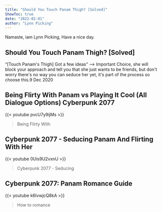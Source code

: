 ```yaml
---
title: "Should You Touch Panam Thigh? [Solved]"
ShowToc: true 
date: "2022-02-01"
author: "Lynn Picking" 
---
```


Namaste, iam Lynn Picking, Have a nice day.
## Should You Touch Panam Thigh? [Solved]
“[Touch Panam's Thigh] Got a few ideas” –> Important Choice, she will block your approach and tell you that she just wants to be friends, but don't worry there's no way you can seduce her yet, it's part of the process so choose this.9 Dec 2020

## Being Flirty With Panam vs Playing It Cool (All Dialogue Options) Cyberpunk 2077
{{< youtube pvcU7y9ijMs >}}
>Being Flirty With 

## Cyberpunk 2077 - Seducing Panam And Flirting With Her
{{< youtube 0Uis9U2vxnU >}}
>Cyberpunk 2077 - Seducing 

## Cyberpunk 2077: Panam Romance Guide
{{< youtube k6IvwjcQ8kA >}}
>How to romance 

